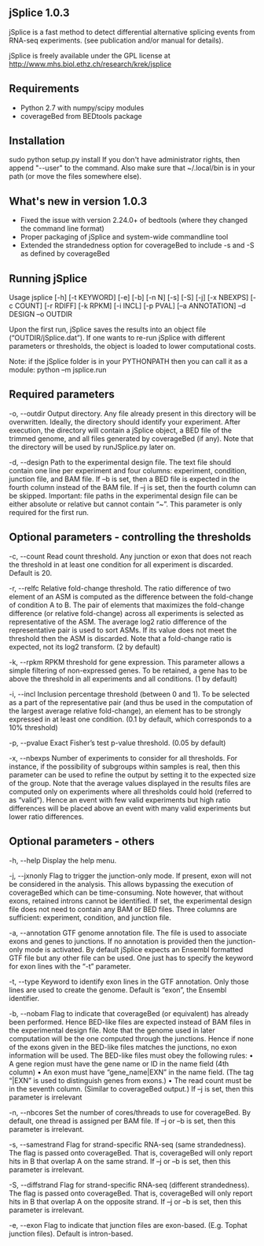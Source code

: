 jSplice 1.0.3
-------------

jSplice is a fast method to detect differential alternative splicing events from RNA-seq
experiments. (see publication and/or manual for details).

jSplice is freely available under the GPL license at http://www.mhs.biol.ethz.ch/research/krek/jsplice

Requirements
------------
- Python 2.7 with numpy/scipy modules
- coverageBed from BEDtools package


Installation
------------
sudo python setup.py install
If you don't have administrator rights, then append "--user" to the command. Also make sure that 
~/.local/bin is in your path (or move the files somewhere else).


What's new in version 1.0.3
---------------------------
- Fixed the issue with version 2.24.0+ of bedtools (where they changed the command line format)
- Proper packaging of jSplice and system-wide commandline tool
- Extended the strandedness option for coverageBed to include -s and -S as defined by coverageBed


Running jSplice
---------------

Usage
jsplice [-h] [-t KEYWORD] [-e] [-b] [-n N] [-s] [-S] [-j] [-x NBEXPS] [-c COUNT] [-r RDIFF] [-k RPKM] [-i INCL] [-p PVAL] [–a ANNOTATION] –d DESIGN –o OUTDIR

Upon the first run, jSplice saves the results into an object file (“OUTDIR/jSplice.dat”). If one wants to re-run jSplice with different parameters or thresholds, the object is loaded to lower computational costs.

Note: if the jSplice folder is in your PYTHONPATH then you can call it as a module: python –m jsplice.run


Required parameters
-------------------

-o, --outdir
Output directory. Any file already present in this directory will be overwritten. Ideally, the directory should identify your experiment. After execution, the directory will contain a jSplice object, a BED file of the trimmed genome, and all files generated by coverageBed (if any). Note that the directory will be used by runJSplice.py later on.

-d, --design
Path to the experimental design file. The text file should contain one line per experiment and four columns: experiment, condition, junction file, and BAM file. If –b is set, then a BED file is expected in the fourth column instead of the BAM file. If –j is set, then the fourth column can be skipped. 
Important: file paths in the experimental design file can be either absolute or relative but cannot contain “~”.
This parameter is only required for the first run.


Optional parameters - controlling the thresholds
------------------------------------------------

-c, --count
Read count threshold. Any junction or exon that does not reach the threshold in at least one condition for all experiment is discarded. Default is 20.

-r, --relfc
Relative fold-change threshold. The ratio difference of two element of an ASM is computed as the difference between the fold-change of condition A to B. The pair of elements that maximizes the fold-change difference (or relative fold-change) across all experiments is selected as representative of the ASM. The average log2 ratio difference of the representative pair is used to sort ASMs. If its value does not meet the threshold then the ASM is discarded. Note that a fold-change ratio is expected, not its log2 transform. 
(2 by default)

-k, --rpkm
RPKM threshold for gene expression. This parameter allows a simple filtering of non-expressed genes. To be retained, a gene has to be above the threshold in all experiments and all conditions. (1 by default)

-i, --incl
Inclusion percentage threshold (between 0 and 1). To be selected as a part of the representative pair (and thus be used in the computation of the largest average relative fold-change), an element has to be strongly expressed in at least one condition. (0.1 by default, which corresponds to a 10% threshold)


-p, --pvalue
Exact Fisher’s test p-value threshold. (0.05 by default)

-x, --nbexps
Number of experiments to consider for all thresholds. For instance, if the possibility of subgroups within samples is real, then this parameter can be used to refine the output by setting it to the expected size of the group. Note that the average values displayed in the results files are computed only on experiments where all thresholds could hold (referred to as “valid”). Hence an event with few valid experiments but high ratio differences will be placed above an event with many valid experiments but lower ratio differences.


Optional parameters - others
----------------------------

-h, --help
Display the help menu.

-j, --jxnonly
Flag to trigger the junction-only mode. If present, exon will not be considered in the analysis. This allows bypassing the execution of coverageBed which can be time-consuming. Note however, that without exons, retained introns cannot be identified. If set, the experimental design file does not need to contain any BAM or BED files. Three columns are sufficient: experiment, condition, and junction file.

-a, --annotation
GTF genome annotation file. The file is used to associate exons and genes to junctions. If no annotation is provided then the junction-only mode is activated. By default jSplice expects an Ensembl formatted GTF file but any other file can be used. One just has to specify the keyword for exon lines with the “-t” parameter.

-t, --type
Keyword to identify exon lines in the GTF annotation. Only those lines are used to create the genome. Default is “exon”, the Ensembl identifier.

-b, --nobam
Flag to indicate that coverageBed (or equivalent) has already been performed. Hence BED-like files are expected instead of BAM files in the experimental design file. Note that the genome used in later computation will be the one computed through the junctions. Hence if none of the exons given in the BED-like files matches the junctions, no exon information will be used. The BED-like files must obey the following rules:
•	A gene region must have the gene name or ID in the name field (4th column)
•	An exon must have “gene_name|EXN” in the name field. (The tag “|EXN” is used to distinguish genes from exons.)
•	The read count must be in the seventh column. (Similar to coverageBed output.)
If –j is set, then this parameter is irrelevant

-n, --nbcores
Set the number of cores/threads to use for coverageBed. By default, one thread is assigned per BAM file. If –j or –b is set, then this parameter is irrelevant.

-s, --samestrand
Flag for strand-specific RNA-seq (same strandedness). The flag is passed onto coverageBed.  That is, coverageBed will only report hits in B that overlap A on the same strand. If –j or –b is set, then this parameter is irrelevant.

-S, --diffstrand
Flag for strand-specific RNA-seq (different strandedness). The flag is passed onto coverageBed.  That is, coverageBed will only report hits in B that overlap A on the opposite strand. If –j or –b is set, then this parameter is irrelevant.

-e, --exon
Flag to indicate that junction files are exon-based. (E.g. Tophat junction files). Default is intron-based.
